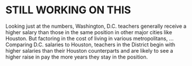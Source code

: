 # STILL WORKING ON THIS

Looking just at the numbers, Washington, D.C. teachers generally receive a higher salary than those in the same position in other major cities like Houston. But factoring in the cost of living in various metropolitans, ... 
Comparing D.C. salaries to Houston, teachers in the District begin with higher salaries than their Houston counterparts and are likely to see a higher raise in pay the more years they stay in the position. 
